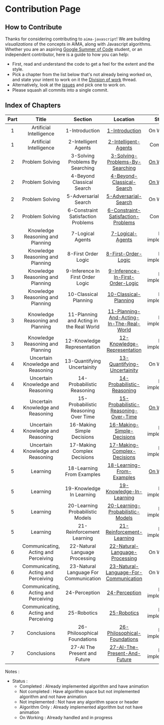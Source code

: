 # Contribution Page

## How to Contribute

Thanks for considering contributing to `aima-javascript`! We are building *visualizations* of the concepts in AIMA, along with Javascript algorithms. Whether you are an aspiring [Google Summer of Code](https://summerofcode.withgoogle.com/organizations/5663121491361792/) student, or an independent contributor, here is a guide to how you can help:

- First, read and understand the code to get a feel for the extent and the style.
- Pick a chapter from the list below that's not already being worked on, and state your intent to work on it the [Division of work](https://github.com/aimacode/aima-javascript/issues/27) thread.
- Alternatively, look at the [issues](https://github.com/aimacode/aima-javascript/issues) and pick one to work on.
- Please squash all commits into a single commit.

## Index of Chapters

| Part | Title                                | Section                                  | Location                                                                              | Status                      |
| :--: | :----------------------------------: | :--------------------------------------: | :----------------------------------------------------------------------------------:  | :-------------------------: |
|    1 | Artificial Intelligence              | 1-Introduction                           | [1-Introduction](/1-Introduction/)                                                      | On Working                  |
|    1 | Artificial Intelligence              | 2-Intelligent Agents                     | [2-Intelligent-Agents](/2-Intelligent-Agents)                                         | Completed                   |
|    2 | Problem Solving                      | 3-Solving Problems By Searching          | [3-Solving-Problems-By-Searching](/3-Solving-Problems-By-Searching)                   | [On Working](https://github.com/aimacode/aima-javascript/issues/57)    |
|    2 | Problem Solving                      | 4-Beyond Classical Search                | [4-Beyond-Classical-Search](/4-Beyond-Classical-Search)                               | [On Working](https://github.com/aimacode/aima-javascript/issues/58)     |
|    2 | Problem Solving                      | 5-Adversarial Search                     | [5-Adversarial-Search](/5-Adversarial-Search)                                         | On Working                  |
|    2 | Problem Solving                      | 6-Constraint Satisfaction Problems       | [6-Constraint-Satisfaction-Problems](/6-Constraint-Satisfaction-Problems)             | Completed                   |
|    3 | Knowledge Reasoning and Planning     | 7-Logical Agents                         | [7-Logical-Agents](/7-Logical-Agents)                                                 | Not implemented             |
|    3 | Knowledge Reasoning and Planning     | 8-First Order Logic                      | [8-First-Order-Logic](/8-First-Order-Logic)                                           | Not implemented             |
|    3 | Knowledge Reasoning and Planning     | 9-Inference In First Order Logic         | [9-Inference-In-First-Order-Logic](/9-Inference-In-First-Order-Logic)                 | Not implemented             |
|    3 | Knowledge Reasoning and Planning     | 10-Classical Planning                    | [10-Classical-Planning](/10-Classical-Planning)                                       | Not implemented             |
|    3 | Knowledge Reasoning and Planning     | 11-Planning and Acting in the Real World | [11-Planning-And-Acting-In-The-Real-World](/11-Planning-And-Acting-In-The-Real-World) | Not implemented             |
|    3 | Knowledge Reasoning and Planning     | 12-Knowledge Representation              | [12-Knowledge-Representation](/12-Knowledge-Representation)                           | Not implemented             |
|    4 | Uncertain Knowledge and Reasoning    | 13-Quantifying Uncertainity              | [13-Quantifying-Uncertainity](/13-Quantifying-Uncertainity)                           | On Working                  |
|    4 | Uncertain Knowledge and Reasoning    | 14-Probabilistic Reasoning               | [14-Probabilistic-Reasoning](/14-Probabilistic-Reasoning)                             | Not implemented             |
|    4 | Uncertain Knowledge and Reasoning    | 15-Probabilistic Reasoning Over Time     | [15-Probabilistic-Reasoning-Over-Time](/15-Probabilistic-Reasoning-Over-Time)         | [On Working](https://github.com/aimacode/aima-javascript/issues/59)              |
|    4 | Uncertain Knowledge and Reasoning    | 16-Making Simple Decisions               | [16-Making-Simple-Decisions](/16-Making-Simple-Decisions)                             | Not implemented             |
|    4 | Uncertain Knowledge and Reasoning    | 17-Making Complex Decisions              | [17-Making-Complex-Decisions](/17-Making-Complex-Decisions)                           | Not implemented             |
|    5 | Learning                             | 18-Learning From Examples                | [18-Learning-From-Examples](/18-Learning-From-Examples)                               | [On Working](https://github.com/aimacode/aima-javascript/issues/60) |
|    5 | Learning                             | 19-Knowledge In Learning                 | [19-Knowledge-In-Learning](/19-Knowledge-In-Learning)                                 | Not implemented             |
|    5 | Learning                             | 20-Learning Probabilistic Models         | [20-Learning-Probabilistic-Models](/20-Learning-Probabilistic-Models)                 | Not implemented             |
|    5 | Learning                             | 21-Reinforcement Learning                | [21-Reinforcement-Learning](/21-Reinforcement-Learning)                               | Not implemented             |
|    6 | Communicating, Acting and Perceiving | 22-Natural Language Processing           | [22-Natural-Language-Processing](/22-Natural-Language-Processing)                     | On Working                  |
|    6 | Communicating, Acting and Perceiving | 23-Natural Language For Communication    | [23-Natural-Language-For-Communication](/23-Natural-Language-For-Communication)       | On Working                  |
|    6 | Communicating, Acting and Perceiving | 24-Perception                            | [24-Perception](/24-Perception)                                                       | Not implemented             |
|    6 | Communicating, Acting and Perceiving | 25-Robotics                              | [25-Robotics](/25-Robotics)                                                           | Not implemented             |
|    7 | Conclusions                          | 26-Philosophical Foundations             | [26-Philosophical-Foundations](/26-Philosophical-Foundations)                         | Not implemented             |
|    7 | Conclusions                          | 27-AI The Present and Future             | [27-AI-The-Present-And-Future](/27-AI-The-Present-And-Future)                         | Not implemented             |

Notes :

* Status :
    * Completed : Already implemented algorithm and have animation
    * Not completed : Have algorithm space but not implemented algorithm and not have animation
    * Not implemented : Not have any algorithm space or header
    * Algorithm Only : Already implemented algorithm but not have animation
    * On Working : Already handled and in progress
